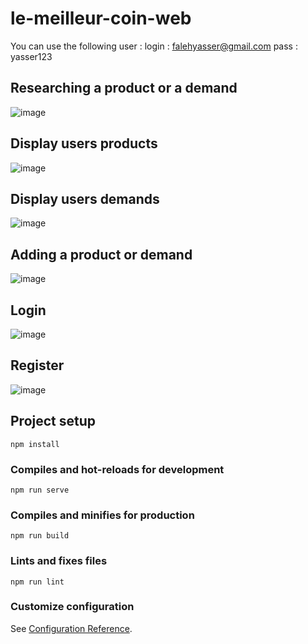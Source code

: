 # le-meilleur-coin-web
You can use the following user :
  login : falehyasser@gmail.com 
  pass  : yasser123
## Researching a product or a demand 
![image](https://user-images.githubusercontent.com/58749105/147075421-c77f5f7c-82ec-4de6-b88c-df17c7bde67d.png)

## Display users products
![image](https://user-images.githubusercontent.com/58749105/147075297-7bb4fd5b-e18c-49ad-8b5b-642204ab98aa.png)

## Display users demands
![image](https://user-images.githubusercontent.com/58749105/147075524-f6962448-0473-4f1e-b715-461d0431b40c.png)

## Adding a product or demand
![image](https://user-images.githubusercontent.com/58749105/147075578-da60d8ac-5f4c-47b7-8d9f-097b2a7d88ce.png)

## Login
![image](https://user-images.githubusercontent.com/58749105/147075681-0cfbdf57-dc95-4ecb-96ff-f3315cc55547.png)

## Register
![image](https://user-images.githubusercontent.com/58749105/147075783-5c639655-5dbf-410c-977f-bc99f3b65ad7.png)



## Project setup
```
npm install
```

### Compiles and hot-reloads for development
```
npm run serve
```

### Compiles and minifies for production
```
npm run build
```

### Lints and fixes files
```
npm run lint
```

### Customize configuration
See [Configuration Reference](https://cli.vuejs.org/config/).
